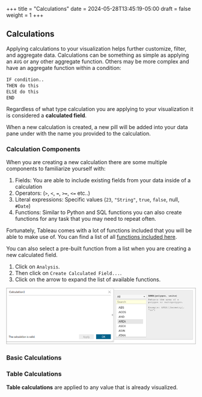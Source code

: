 +++
title = "Calculations"
date = 2024-05-28T13:45:19-05:00
draft = false
weight = 1
+++

## Calculations

Applying calculations to your visualization helps further customize, filter, and aggregate data. Calculations can be something as simple as applying an `AVG` or any other aggregate function. Others may be more complex and have an aggregate function within a condition:

```console
IF condition..
THEN do this
ELSE do this
END
```

Regardless of what type calculation you are applying to your visualization it is considered a **calculated field**.

When a new calculation is created, a new pill will be added into your data pane under with the name you provided to the calculation.

### Calculation Components

When you are creating a new calculation there are some multiple components to familiarize yourself with:
1. Fields: You are able to include existing fields from your data inside of a calculation
1. Operators: (`>`, `<`, `=`, `>=`, `<=` etc..)
1. Literal expressions: Specific values (`23`, `"String"`, `true`, `false`, null, `#Date`)
1. Functions: Similar to Python and SQL functions you can also create functions for any task that you may need to repeat often.

Fortunately, Tableau comes with a lot of functions included that you will be able to make use of. You can find a list of all [functions included here](https://help.tableau.com/current/pro/desktop/en-us/functions_all_categories.htm).

You can also select a pre-built function from a list when you are creating a new calculated field.

1. Click on `Analysis`.
1. Then click on `Create Calculated Field...`.
1. Click on the arrow to expand the list of available functions.

![Creation of a new calculated field within Tableau public, expanding the list of available functions](pictures/tableau-available-functions.png?classes=border)

### Basic Calculations

### Table Calculations

**Table calculations** are applied to any value that is already visualized. 

